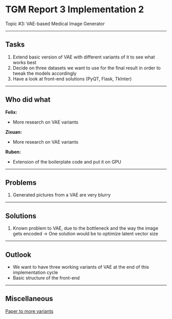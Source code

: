# TGM Report 3 Implementation 2

Topic #3: VAE-based Medical Image Generator

---

## Tasks

1. Extend basic version of VAE with different variants of it to see what works best
2. Decide on three datasets we want to use for the final result in order to tweak the models accordingly
3. Have a look at front-end solutions (PyQT, Flask, TkInter)

---

## Who did what

**Felix:**
- More research on VAE variants

**Zixuan:**

- More research on VAE variants

**Ruben:**

- Extension of the boilerplate code and put it on GPU

---

## Problems

1. Generated pictures from a VAE are very blurry

---

## Solutions

1. Known problem to VAE, due to the bottleneck and the way the image gets encoded -> One solution would be to optimize latent vector size

---

## Outlook

- We want to have three working variants of VAE at the end of this implementation cycle
- Basic structure of the front-end

---

## Miscellaneous

[Paper to more variants](https://ieeexplore.ieee.org/stamp/stamp.jsp?tp=&arnumber=9171997)
